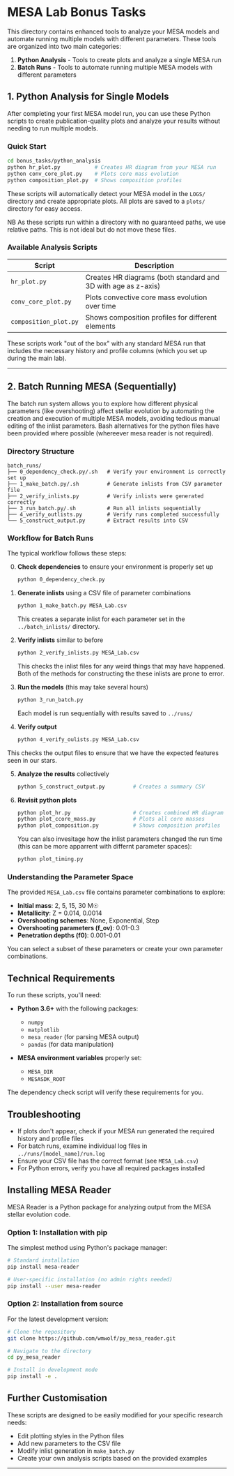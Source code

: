 # MESA Lab Bonus Tasks

This directory contains enhanced tools to analyze your MESA models and automate running multiple models with different parameters. These tools are organized into two main categories:

1. **Python Analysis** - Tools to create plots and analyze a single MESA run
2. **Batch Runs** - Tools to automate running multiple MESA models with different parameters

## 1. Python Analysis for Single Models

After completing your first MESA model run, you can use these Python scripts to create publication-quality plots and analyze your results without needing to run multiple models.

### Quick Start

```bash
cd bonus_tasks/python_analysis
python hr_plot.py           # Creates HR diagram from your MESA run
python conv_core_plot.py    # Plots core mass evolution
python composition_plot.py  # Shows composition profiles
```

These scripts will automatically detect your MESA model in the `LOGS/` directory and create appropriate plots. All plots are saved to a `plots/` directory for easy access.

NB As these scripts run within a directory with no guaranteed paths, we use relative paths. This is not ideal but do not move these files.

### Available Analysis Scripts

| Script | Description |
|--------|-------------|
| `hr_plot.py` | Creates HR diagrams (both standard and 3D with age as z-axis) |
| `conv_core_plot.py` | Plots convective core mass evolution over time |
| `composition_plot.py` | Shows composition profiles for different elements |

These scripts work "out of the box" with any standard MESA run that includes the necessary history and profile columns (which you set up during the main lab).

---

## 2. Batch Running MESA (Sequentially)

The batch run system allows you to explore how different physical parameters (like overshooting) affect stellar evolution by automating the creation and execution of multiple MESA models, avoiding tedious manual editing of the inlist parameters. 
Bash alternatives for the python files have been provided where possible (whereever mesa reader is not required).
### Directory Structure

```
batch_runs/
├── 0_dependency_check.py/.sh   # Verify your environment is correctly set up
├── 1_make_batch.py/.sh         # Generate inlists from CSV parameter file
├── 2_verify_inlists.py         # Verify inlists were generated correctly
├── 3_run_batch.py/.sh          # Run all inlists sequentially
├── 4_verify_outlists.py        # Verify runs completed successfully
└── 5_construct_output.py       # Extract results into CSV
```

### Workflow for Batch Runs

The typical workflow follows these steps:

0. **Check dependencies** to ensure your environment is properly set up
   ```bash
   python 0_dependency_check.py
   ```

1. **Generate inlists** using a CSV file of parameter combinations
   ```bash
   python 1_make_batch.py MESA_Lab.csv
   ```
   This creates a separate inlist for each parameter set in the `../batch_inlists/` directory.

2. **Verify inlists** similar to before
   ```bash
   python 2_verify_inlists.py MESA_Lab.csv
   ```
   This checks the inlist files for any weird things that may have happened. Both of the methods for constructing the these inlists are prone to error. 

    

3. **Run the models** (this may take several hours)
   ```bash
   python 3_run_batch.py
   ```
   Each model is run sequentially with results saved to `../runs/`

4. **Verify output** 
   ```bash
   python 4_verify_oulists.py MESA_Lab.csv
   ```
 This checks the output files to ensure that we have the expected features seen in our stars.  


5. **Analyze the results** collectively
   ```bash
   python 5_construct_output.py         # Creates a summary CSV
   ```

6. **Revisit python plots** 

   ```bash
   python plot_hr.py                    # Creates combined HR diagram
   python plot_ccore_mass.py            # Plots all core masses
   python plot_composition.py           # Shows composition profiles
   ```

   You can also invesitage how the inlist parameters changed the run time (this can be more apparrent with differnt parameter spaces):

   ```bash
   python plot_timing.py
   ```


### Understanding the Parameter Space

The provided `MESA_Lab.csv` file contains parameter combinations to explore:

- **Initial mass**: 2, 5, 15, 30 M☉
- **Metallicity**: Z = 0.014, 0.0014
- **Overshooting schemes**: None, Exponential, Step
- **Overshooting parameters (f_ov)**: 0.01-0.3
- **Penetration depths (f0)**: 0.001-0.01

You can select a subset of these parameters or create your own parameter combinations.

## Technical Requirements

To run these scripts, you'll need:

- **Python 3.6+** with the following packages:
  - `numpy`
  - `matplotlib`
  - `mesa_reader` (for parsing MESA output)
  - `pandas` (for data manipulation)

- **MESA environment variables** properly set:
  - `MESA_DIR`
  - `MESASDK_ROOT`

The dependency check script will verify these requirements for you.

## Troubleshooting

- If plots don't appear, check if your MESA run generated the required history and profile files
- For batch runs, examine individual log files in `../runs/[model_name]/run.log`
- Ensure your CSV file has the correct format (see `MESA_Lab.csv`)
- For Python errors, verify you have all required packages installed



## Installing MESA Reader

MESA Reader is a Python package for analyzing output from the MESA stellar evolution code.

### Option 1: Installation with pip

The simplest method using Python's package manager:

```bash
# Standard installation
pip install mesa-reader

# User-specific installation (no admin rights needed)
pip install --user mesa-reader
```

### Option 2: Installation from source

For the latest development version:

```bash
# Clone the repository
git clone https://github.com/wmwolf/py_mesa_reader.git

# Navigate to the directory
cd py_mesa_reader

# Install in development mode
pip install -e .
```


## Further Customisation

These scripts are designed to be easily modified for your specific research needs:

- Edit plotting styles in the Python files
- Add new parameters to the CSV file
- Modify inlist generation in `make_batch.py`
- Create your own analysis scripts based on the provided examples

---

